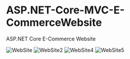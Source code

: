 # ASP.NET-Core-MVC-E-CommerceWebsite
ASP.NET Core E-Commerce Website 

![WebSite](https://user-images.githubusercontent.com/71497349/120684308-36a07500-c4a7-11eb-96da-9115b509baa2.png)
![WebSite2](https://user-images.githubusercontent.com/71497349/120684335-3d2eec80-c4a7-11eb-8a4d-de35c579e9d5.png)
![WebSite4](https://user-images.githubusercontent.com/71497349/120684342-4029dd00-c4a7-11eb-99c6-fbfa6c750d8b.png)
![WebSite5](https://user-images.githubusercontent.com/71497349/120684365-45872780-c4a7-11eb-965f-9210c5d90a32.png)
